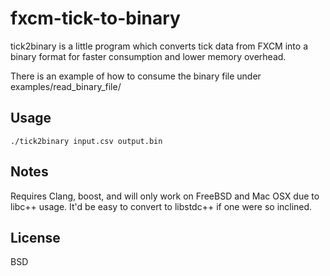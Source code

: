 # fxcm-tick-to-binary

tick2binary is a little program which converts tick data from FXCM into a binary format for faster consumption and lower memory overhead.

There is an example of how to consume the binary file under examples/read\_binary\_file/

## Usage

```
./tick2binary input.csv output.bin
```

## Notes

Requires Clang, boost, and will only work on FreeBSD and Mac OSX due to libc++ usage.  It'd be easy to convert to libstdc++ if one were so inclined.

## License

BSD
